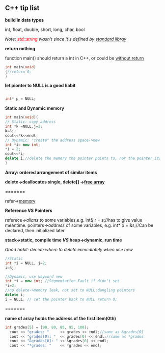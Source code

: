 ## C++ tip list

**build in data types**

int, float, double, short, long, char, bool

*Note:  <span style="color: red;">std::string</span> wasn't since it's defined by [standard libray](https://stackoverflow.com/questions/5388685/c-is-string-a-built-in-data-type/5388729)*

**return nothing**

function main() should return a int in C++, or could be [without return](https://stackoverflow.com/questions/30354097/how-to-printf-a-memory-address-in-c/30354164) 

```C++
int main(void) 
{//return 0;
}
```

**let pionter to NULL is a good habit**

```C++

int* p = NULL;

```

**Static and Dynamic memory**
```C++
int main(void){
// Static: copy address
int *k =NULL,j=2;
k=&j;
cout<<*k<<endl;
// Dynamic: "create" the address space->new
int *i= new int;
*i = 2;
cout<<*i;
delete i;//delete the memory the pointer points to, not the pointer itself
}
```
**Array: ordered arrangement of similar items**

**delete->deallocates single, delete[] ->[free array](https://stackoverflow.com/questions/2425728/delete-vs-delete-operators-in-c)**

=======

refer->[memory](https://classes.engr.oregonstate.edu/eecs/winter2020/cs161-020/calendar/lecture15-W20.pdf)

**Reference VS Pointers**

referece->*alians* to some variables,e.g. int& r = s;//has to give value meantime.
pointers->*address* of some variables, e.g. int* p = &s;//Can be declared, then initialized later

**stack->static, compile time _VS_ heap->dynamic, run time**

*Good habit: decide where to delete immediately when use new*

```C++
//Static
int *i = NULL, j=2; 
i=&j;

//Dynamic, use keyword new
int *i = new int; //Segmentation Fault if didn't set
*i=2;
//no delete->memory leak, not set to NULL:dangling pointers
delete i;
i = NULL; // set the pointer back to NULL return 0;
```
=======

**name of array holds the address of the first item(0th)**

```C++
int grades[5] = {90, 80, 85, 95, 100};
  cout << "grades: "     << grades << endl;//same as &grades[0]
  cout << "grades[0]: "  << grades[0] << endl;//same as *grades
  cout << "&grades[0]: " << &grades[0] << endl;
  cout << "*grades: "    << *grades << endl;
```
